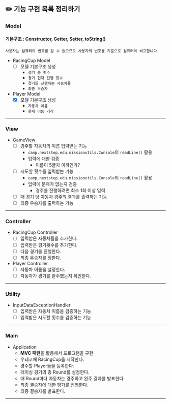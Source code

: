 ## ✏️ 기능 구현 목록 정리하기

### Model
#### 기본구조 : Constructor, Getter, Setter, toString()
`사용자는 컴퓨터의 번호를 알 수 없으므로 사용자의 번호를 기준으로 컴퓨터와 비교합니다.`
- RacingCup Model
    - [ ] 모델 기본구조 생성
        - `경기 총 횟수`
        - `경기 현재 진행 횟수`
        - `경기를 진행하는 자동차들`
        - `최종 우승자`
- Player Model
    - [x] 모델 기본구조 생성
        - `자동차 이름`
        - `현재 이동 거리`
---

### View
- GameView
    - [ ] 경주할 자동차의 이름 입력받는 기능
        - `camp.nextstep.edu.missionutils.Console`의 `readLine()` 활용
        - 입력에 대한 검증
            - 이름이 5글자 이하인가?
    - [ ] 시도할 횟수를 입력받는 기능
        - `camp.nextstep.edu.missionutils.Console`의 `readLine()` 활용
        - 입력에 문제가 없는지 검증
            - 경주를 진행하려면 최소 1회 이상 입력
    - [ ] 매 경기 당 자동차 경주의 결과를 출력하는 기능
    - [ ] 최종 우승자를 출력하는 기능
---

### Controller
- RacingCup Controller
  - [ ] 입력받은 자동차들을 추가한다.
  - [ ] 입력받은 경기횟수를 추가한다.
  - [ ] 다음 경기를 진행한다.
  - [ ] 최종 우승자를 정한다.
- Player Controller
  - [ ] 자동차 이름을 설정한다.
  - [ ] 자동차가 경기를 완주했는지 확인한다.
---

### Utility
- InputDataExceptionHandler
    - [ ] 입력받은 자동차 이름을 검증하는 기능
    - [ ] 입력받은 시도할 횟수를 검증하는 기능
---

### Main
- Application
    - <b>MVC 패턴</b>을 활용해서 프로그램을 구현
    - 우테코배 RacingCup을 시작한다.
    - 경주할 Player들을 등록한다.
    - 레이싱 경기의 총 Round를 설정한다.
    - 매 Round마다 자동차는 경주하고 완주 결과를 발표한다.
    - 최종 결승자에 대한 평가를 진행한다.
    - 최종 결승자를 발표한다.
---